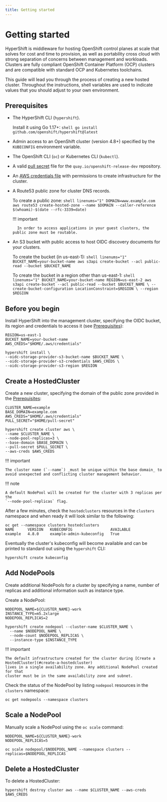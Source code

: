 ```yaml
---
title: Getting started
---
```


# Getting started

HyperShift is middleware for hosting OpenShift control planes at scale that
solves for cost and time to provision, as well as portability cross cloud with
strong separation of concerns between management and workloads. Clusters are
fully compliant OpenShift Container Platform (OCP) clusters and are compatible
with standard OCP and Kubernetes toolchains.

This guide will lead you through the process of creating a new hosted cluster.
Throughout the instructions, shell variables are used to indicate values that
you should adjust to your own environment.

## Prerequisites

* The HyperShift CLI (`hypershift`).

    Install it using Go 1.17+:
       ```shell
       go install github.com/openshift/hypershift@latest
       ```

* Admin access to an OpenShift cluster (version 4.8+) specified by the `KUBECONFIG` environment variable.
* The OpenShift CLI (`oc`) or Kubernetes CLI (`kubectl`).
* A valid [pull secret](https://cloud.redhat.com/openshift/install/aws/installer-provisioned) file for the `quay.io/openshift-release-dev` repository.
* An [AWS credentials file](https://docs.aws.amazon.com/cli/latest/userguide/cli-configure-files.html)
  with permissions to create infrastructure for the cluster.
* A Route53 public zone for cluster DNS records.

    To create a public zone:
        ```shell linenums="1"
        DOMAIN=www.example.com
        aws route53 create-hosted-zone --name $DOMAIN --caller-reference $(whoami)-$(date --rfc-3339=date)
        ```

    !!! important

        In order to access applications in your guest clusters, the public zone must be routable.

* An S3 bucket with public access to host OIDC discovery documents for your clusters.

    To create the bucket (in us-east-1):
        ```shell linenums="1"
        BUCKET_NAME=your-bucket-name
        aws s3api create-bucket --acl public-read --bucket $BUCKET_NAME
        ```

    To create the bucket in a region other than us-east-1:
        ```shell linenums="1"
        BUCKET_NAME=your-bucket-name
        REGION=us-east-2
        aws s3api create-bucket --acl public-read --bucket $BUCKET_NAME \
          --create-bucket-configuration LocationConstraint=$REGION \
          --region $REGION
        ```

## Before you begin

Install HyperShift into the management cluster, specifying the OIDC bucket,
its region and credentials to access it (see [Prerequisites](#prerequisites)):

```shell linenums="1"
REGION=us-east-1
BUCKET_NAME=your-bucket-name
AWS_CREDS="$HOME/.aws/credentials"

hypershift install \
--oidc-storage-provider-s3-bucket-name $BUCKET_NAME \
--oidc-storage-provider-s3-credentials $AWS_CREDS \
--oidc-storage-provider-s3-region $REGION
```

## Create a HostedCluster

Create a new cluster, specifying the domain of the public zone provided in the
[Prerequisites](#prerequisites):

```shell linenums="1"
CLUSTER_NAME=example
BASE_DOMAIN=example.com
AWS_CREDS="$HOME/.aws/credentials"
PULL_SECRET="$HOME/pull-secret"

hypershift create cluster aws \
--name $CLUSTER_NAME \
--node-pool-replicas=3 \
--base-domain $BASE_DOMAIN \
--pull-secret $PULL_SECRET \
--aws-creds $AWS_CREDS
```

!!! important

    The cluster name (`--name`) _must be unique within the base domain_ to
    avoid unexpected and conflicting cluster management behavior.

!!! note

    A default NodePool will be created for the cluster with 3 replicas per the
    `--node-pool-replicas` flag.

After a few minutes, check the `hostedclusters` resources in the `clusters`
namespace and when ready it will look similar to the following:

```
oc get --namespace clusters hostedclusters
NAME      VERSION   KUBECONFIG                 AVAILABLE
example   4.8.0     example-admin-kubeconfig   True
```

Eventually the cluster's kubeconfig will become available and can be printed to
standard out using the `hypershift` CLI:

```shell
hypershift create kubeconfig
```

## Add NodePools

Create additional NodePools for a cluster by specifying a name, number of replicas
and additional information such as instance type.

Create a NodePool:

```shell linenums="1"
NODEPOOL_NAME=${CLUSTER_NAME}-work
INSTANCE_TYPE=m5.2xlarge
NODEPOOL_REPLICAS=2

hypershift create nodepool --cluster-name $CLUSTER_NAME \
  --name $NODEPOOL_NAME \
  --node-count $NODEPOOL_REPLICAS \
  --instance-type $INSTANCE_TYPE
```

!!! important

    The default infrastructure created for the cluster during [Create a HostedCluster](#create-a-hostedcluster)
    lives in a single availability zone. Any additional NodePool created for that
    cluster must be in the same availability zone and subnet.

Check the status of the NodePool by listing `nodepool` resources in the `clusters`
namespace:

```shell
oc get nodepools --namespace clusters
```

## Scale a NodePool

Manually scale a NodePool using the `oc scale` command:

```shell linenums="1"
NODEPOOL_NAME=${CLUSTER_NAME}-work
NODEPOOL_REPLICAS=5

oc scale nodepool/$NODEPOOL_NAME --namespace clusters --replicas=$NODEPOOL_REPLICAS
```

## Delete a HostedCluster

To delete a HostedCluster:

```shell
hypershift destroy cluster aws --name $CLUSTER_NAME --aws-creds $AWS_CREDS
```
